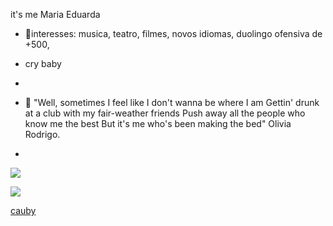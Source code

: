 it's me Maria Eduarda

-  🌙interesses: musica, teatro, filmes, novos idiomas, duolingo ofensiva de +500, 
  
-  cry baby
  
-  
  
-  
  💜 "Well, sometimes I feel like I don't wanna be where I am
Gettin' drunk at a club with my fair-weather friends
Push away all the people who know me the best
But it's me who's been making the bed"
                            Olivia Rodrigo.
-  

![](https://media1.tenor.com/m/wzwkN234ne0AAAAC/melanie-martinez.gif)

![](https://media1.tenor.com/m/6cDFmqhSjccAAAAd/enoughformeliv-olivia-rodrigo.gif)


[cauby](https://youtu.be/Nhx9QDuqpDM?si=8URrBleK_2BV3Umt)

